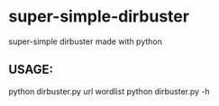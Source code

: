 # super-simple-dirbuster
super-simple dirbuster made with python


## USAGE: 
python dirbuster.py url wordlist
python dirbuster.py -h
